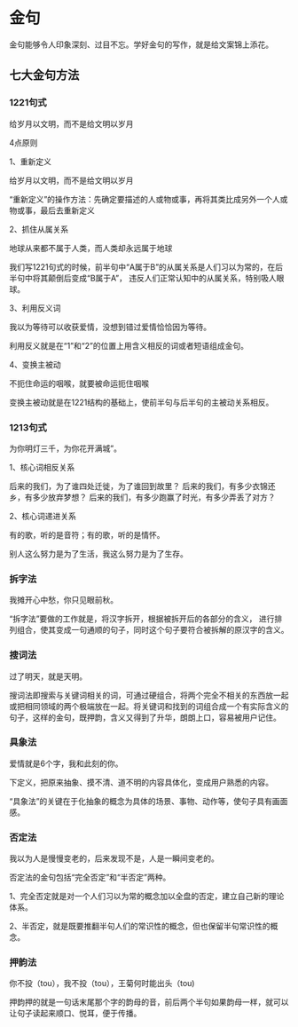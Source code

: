 # 金句

金句能够令人印象深刻、过目不忘。学好金句的写作，就是给文案锦上添花。

## 七大金句方法

### 1221句式

给岁月以文明，而不是给文明以岁月

4点原则  

1、重新定义  

给岁月以文明，而不是给文明以岁月

“重新定义”的操作方法：先确定要描述的人或物或事，再将其类比成另外一个人或物或事，最后去重新定义

2、抓住从属关系

地球从来都不属于人类，而人类却永远属于地球

我们写1221句式的时候，前半句中“A属于B”的从属关系是人们习以为常的，在后半句中将其颠倒后变成“B属于A”，
违反人们正常认知中的从属关系，特别吸人眼球。

3、利用反义词

我以为等待可以收获爱情，没想到错过爱情恰恰因为等待。

利用反义就是在“1”和“2”的位置上用含义相反的词或者短语组成金句。  

4、变换主被动  

不扼住命运的咽喉，就要被命运扼住咽喉

变换主被动就是在1221结构的基础上，使前半句与后半句的主被动关系相反。

### 1213句式

为你明灯三千，为你花开满城”。

1、核心词相反关系

后来的我们，为了谁四处迁徙，为了谁回到故里？
后来的我们，有多少衣锦还乡，有多少放弃梦想？
后来的我们，有多少跑赢了时光，有多少弄丢了对方？

2、核心词递进关系

有的歌，听的是音符；有的歌，听的是情怀。

别人这么努力是为了生活，我这么努力是为了生存。

### 拆字法

我摊开心中愁，你只见眼前秋。

“拆字法”要做的工作就是，将汉字拆开，根据被拆开后的各部分的含义，
进行排列组合，使其变成一句通顺的句子，同时这个句子要符合被拆解的原汉字的含义。

### 搜词法

过了明天，就是天明。

搜词法即搜索与关键词相关的词，可通过硬组合，将两个完全不相关的东西放一起或把相同领域的两个极端放在一起。将关键词和找到的词组合成一个有实际含义的句子，这样的金句，既押韵，含义又得到了升华，朗朗上口，容易被用户记住。

### 具象法

爱情就是6个字，我和此刻的你。

下定义，把原来抽象、摸不清、道不明的内容具体化，变成用户熟悉的内容。

“具象法”的关键在于化抽象的概念为具体的场景、事物、动作等，使句子具有画面感。

### 否定法

我以为人是慢慢变老的，后来发现不是，人是一瞬间变老的。

否定法的金句包括“完全否定”和“半否定”两种。

1、完全否定就是对一个人们习以为常的概念加以全盘的否定，建立自己新的理论体系。  

2、半否定，就是既要推翻半句人们的常识性的概念，但也保留半句常识性的概念。

### 押韵法

你不投（tou），我不投（tou），王菊何时能出头（tou)

押韵押的就是一句话末尾那个字的韵母的音，前后两个半句如果韵母一样，就可以让句子读起来顺口、悦耳，便于传播。

